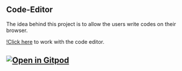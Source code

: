 ## Code-Editor

The idea behind this project is to allow the users write codes on their browser.

[!Click here](https://code-editor-pearl.vercel.app/) to work with the code editor.

## [![Open in Gitpod](https://gitpod.io/button/open-in-gitpod.svg)](https://gitpod.io/#https://github.com/Devkant21/code-editor)
